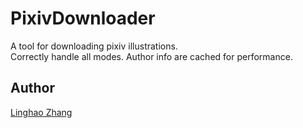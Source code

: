# PixivDownloader
A tool for downloading pixiv illustrations.  
Correctly handle all modes. Author info are cached for performance.

## Author
[Linghao Zhang](https://github.com/dnc1994)